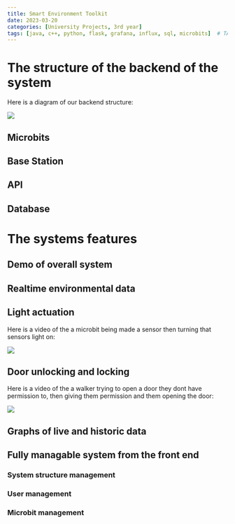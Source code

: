 ```yaml
---
title: Smart Environment Toolkit
date: 2023-03-20
categories: [University Projects, 3rd year]
tags: [java, c++, python, flask, grafana, influx, sql, microbits]  # TAG names should always be lowercase
---
```


# The structure of the backend of the system

Here is a diagram of our backend structure:

![](https://michael-perdue.github.io/assets/ToolkitDiagram.jpg)

## Microbits

## Base Station

## API

## Database

# The systems features

## Demo of overall system

## Realtime environmental data

## Light actuation

Here is a video of the a microbit being made a sensor then turning that sensors light on:

![](https://michael-perdue.github.io/assets/LightToolkit.gif)

## Door unlocking and locking

Here is a video of the a walker trying to open a door they dont have permission to, then giving them permission and them opening the door:

![](https://michael-perdue.github.io/assets/DoorToolkit.gif)

## Graphs of live and historic data

## Fully managable system from the front end

### System structure management

### User management

### Microbit management

